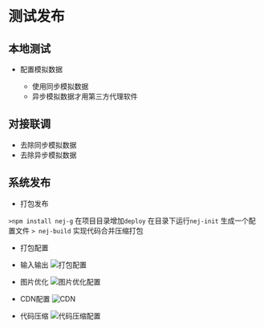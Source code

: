 # 测试发布

## 本地测试
- 配置模拟数据

   - 使用同步模拟数据
   - 异步模拟数据才用第三方代理软件

## 对接联调
- 去除同步模拟数据
- 去除异步模拟数据

## 系统发布

- 打包发布

```>npm install nej-g```
在项目目录增加```deploy```
在目录下运行```nej-init```
生成一个配置文件
```> nej-build```
实现代码合并压缩打包

- 打包配置

- 输入输出
![打包配置](http://i13.tietuku.com/c1ebffb9e9a5fa02s.png)

- 图片优化
![图片优化配置](http://i13.tietuku.com/9718436bfd273df3s.png)

- CDN配置
![CDN](http://i13.tietuku.com/5970cf45c3b06c9bs.png)

- 代码压缩
![代码压缩配置](http://i13.tietuku.com/1498a3e36a670525s.png)